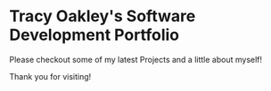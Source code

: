# Tracy Oakley's Software Development Portfolio

Please checkout some of my latest Projects and a little about myself!

Thank you for visiting!
